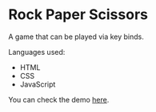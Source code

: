 # Rock Paper Scissors
A game that can be played via key binds.

Languages used: 
- HTML
- CSS
- JavaScript

You can check the demo [here](https://andre1karl.github.io/game/). 
